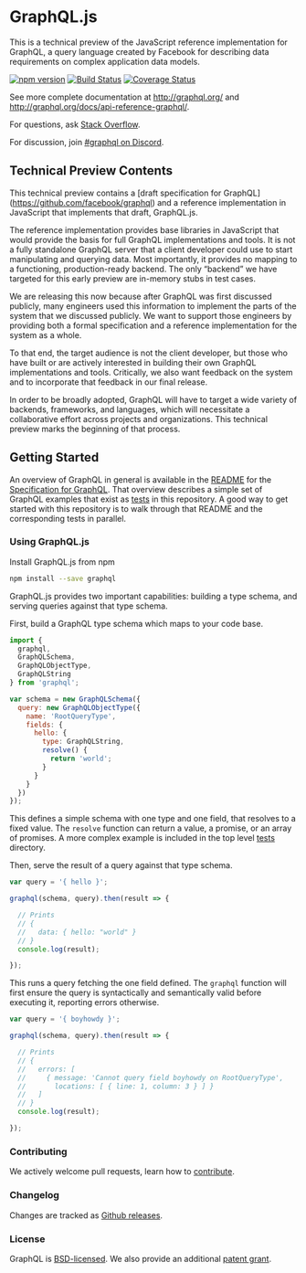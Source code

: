 # GraphQL.js

This is a technical preview of the JavaScript reference implementation for
GraphQL, a query language created by Facebook for describing data requirements
on complex application data models.

[![npm version](https://badge.fury.io/js/graphql.svg)](http://badge.fury.io/js/graphql)
[![Build Status](https://travis-ci.org/graphql/graphql-js.svg)](https://travis-ci.org/graphql/graphql-js)
[![Coverage Status](https://coveralls.io/repos/graphql/graphql-js/badge.svg?branch=master)](https://coveralls.io/r/graphql/graphql-js?branch=master)

See more complete documentation at http://graphql.org/ and
http://graphql.org/docs/api-reference-graphql/.

For questions, ask [Stack Overflow](http://stackoverflow.com/questions/tagged/graphql).

For discussion, join [#graphql on Discord](http://join.reactiflux.com/).

## Technical Preview Contents

This technical preview contains a [draft specification for GraphQL]
(https://github.com/facebook/graphql) and a reference implementation in
JavaScript that implements that draft, GraphQL.js.

The reference implementation provides base libraries in JavaScript that would
provide the basis for full GraphQL implementations and tools. It is not a fully
standalone GraphQL server that a client developer could use to start
manipulating and querying data. Most importantly, it provides no mapping to a
functioning, production-ready backend. The only “backend” we have targeted for
this early preview are in-memory stubs in test cases.

We are releasing this now because after GraphQL was first discussed publicly,
many engineers used this information to implement the parts of the system that
we discussed publicly. We want to support those engineers by providing both a
formal specification and a reference implementation for the system as a whole.

To that end, the target audience is not the client developer, but those who have
built or are actively interested in building their own GraphQL implementations and
tools. Critically, we also want feedback on the system and to incorporate that
feedback in our final release.

In order to be broadly adopted, GraphQL will have to target a wide
variety of backends, frameworks, and languages, which will necessitate a
collaborative effort across projects and organizations. This technical preview
marks the beginning of that process.

## Getting Started

An overview of GraphQL in general is available in the
[README](https://github.com/facebook/graphql/blob/master/README.md) for the
[Specification for GraphQL](https://github.com/facebook/graphql). That overview
describes a simple set of GraphQL examples that exist as [tests](src/__tests__)
in this repository. A good way to get started with this repository is to walk
through that README and the corresponding tests in parallel.

### Using GraphQL.js

Install GraphQL.js from npm

```sh
npm install --save graphql
```

GraphQL.js provides two important capabilities: building a type schema, and
serving queries against that type schema.

First, build a GraphQL type schema which maps to your code base.

```js
import {
  graphql,
  GraphQLSchema,
  GraphQLObjectType,
  GraphQLString
} from 'graphql';

var schema = new GraphQLSchema({
  query: new GraphQLObjectType({
    name: 'RootQueryType',
    fields: {
      hello: {
        type: GraphQLString,
        resolve() {
          return 'world';
        }
      }
    }
  })
});
```

This defines a simple schema with one type and one field, that resolves
to a fixed value. The `resolve` function can return a value, a promise, 
or an array of promises. A more complex example is included in the top 
level [tests](src/__tests__) directory.

Then, serve the result of a query against that type schema.

```js
var query = '{ hello }';

graphql(schema, query).then(result => {

  // Prints
  // {
  //   data: { hello: "world" }
  // }
  console.log(result);

});
```

This runs a query fetching the one field defined. The `graphql` function will
first ensure the query is syntactically and semantically valid before executing
it, reporting errors otherwise.

```js
var query = '{ boyhowdy }';

graphql(schema, query).then(result => {

  // Prints
  // {
  //   errors: [
  //     { message: 'Cannot query field boyhowdy on RootQueryType',
  //       locations: [ { line: 1, column: 3 } ] }
  //   ]
  // }
  console.log(result);

});
```

### Contributing

We actively welcome pull requests, learn how to
[contribute](https://github.com/graphql/graphql-js/blob/master/CONTRIBUTING.md).

### Changelog

Changes are tracked as [Github releases](https://github.com/graphql/graphql-js/releases).

### License

GraphQL is [BSD-licensed](https://github.com/graphql/graphql-js/blob/master/LICENSE).
We also provide an additional [patent grant](https://github.com/graphql/graphql-js/blob/master/PATENTS).
